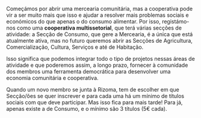 <p>Começámos por abrir uma mercearia comunitária, mas a cooperativa pode vir a ser muito mais que isso e ajudar a resolver mais problemas sociais e económicos do que apenas o do consumo alimentar. Por isso, registámo-nos como uma <strong>cooperativa multissetorial</strong>, que terá várias secções de atividade: a Secção de Consumo, que gere a Mercearia, é a única que está atualmente ativa, mas no futuro queremos abrir as Secções de Agricultura, Comercialização, Cultura, Serviços e até de Habitação.</p>

<p>Isso significa que podemos integrar todo o tipo de projetos nessas áreas de atividade e que poderemos assim, a longo prazo, fornecer à comunidade dos membros uma ferramenta democrática para desenvolver uma economia comunitária e cooperativa.</p>

<p>Quando um novo membro se junta à Rizoma, tem de escolher em que Secção/ões se quer inscrever e para cada uma há um mínimo de títulos sociais com que deve participar. Mas isso fica para mais tarde! Para já, apenas existe a de Consumo, e o mínimo são 3 títulos (5€ cada).</p>
